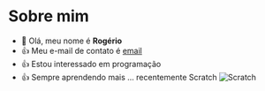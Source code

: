 # Sobre mim
- 👋 Olá, meu nome é **Rogério**
- :+1: Meu e-mail de contato é [email](rogerio.martins25@escola.pr.gov.pr)
- :+1: Estou interessado em programação
- :+1: Sempre aprendendo mais ... recentemente Scratch ![Scratch](https://img.shields.io/badge/Scratch-4D97FF?style=for-the-badge&logo=Scratch&logoColor=white)
